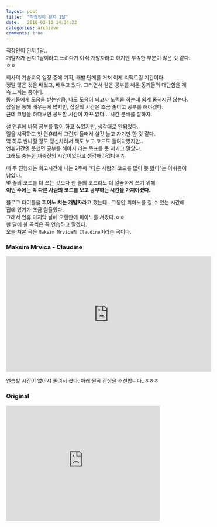 ```yaml
---
layout: post
title:  "직장인이 된지 1달"
date:   2016-02-10 14:34:22
categories: archieve
comments: true
---
```


직장인이 된지 1달..<br>
개발자가 된지 1달이라고 쓰려다가 아직 개발자라고 하기엔 부족한 부분이 많은 것 같다.ㅎㅎ<br>

회사의 기술교육 일정 중에 기획, 개발 단계를 거쳐 이제 리팩토링 기간이다.<br>
정말 많은 것을 배웠고, 배우고 있다. 그러면서 같은 공부를 해온 동기들의 대단함을 계속 느끼는 중이다.<br>
동기들에게 도움을 받는만큼, 나도 도움이 되고자 노력을 하는데 쉽게 좁혀지진 않는다.<br>
삽질을 통해 배우는게 많지만, 삽질의 시간은 조금 줄이고 공부를 해야겠다.<br>
근데 코딩을 하다보면 공부할 시간이 자꾸 없다... 시간 분배를 잘하자.<br>

설 연휴에 바짝 공부를 많이 하고 싶었지만, 생각대로 안되었다.<br>
일을 시작하고 첫 연휴라서 그런지 들떠서 실컷 놀고 자기만 한 것 같다.<br>
딱 하루 반나절 정도 정신차려서 책도 보고 코드도 들여다봤지만..<br>
연휴기간엔 못했던 공부를 해야지 라는 목표를 못 지키고 말았다.<br>
그래도 충분한 재충전의 시간이었다고 생각해야겠다ㅎㅎ<br>

매 주 진행되는 회고시간에 나는 2주째 "다른 사람의 코드를 많이 못 봤다"는 아쉬움이 남았다.<br>
몇 줄의 코드를 더 쓰는 것보다 한 줄의 코드라도 더 깔끔하게 쓰기 위해<br>
**이번 주에는 꼭 다른 사람의 코드를 보고 공부하는 시간을 가져야겠다.**<br>

블로그 타이틀을 **피아노 치는 개발자**라고 했는데.. 그동안 피아노를 칠 수 있는 시간에 집에 있기가 조금
힘들었다. <br>그래서 연휴 마지막 날에 오랜만에 피아노를 쳐봤다.ㅎㅎ<br>
한 달에 한 곡씩은 꼭 연습하고 말겠다.<br>
오늘 쳐본 곡은 ```Maksim Mrvica의 Claudine```이라는 곡이다.<br>

### Maksim Mrvica - Claudine

<iframe width="560" height="315" src="https://www.youtube.com/embed/-EqPyQVC5_w" frameborder="0" allowfullscreen></iframe>

연습할 시간이 없어서 줄여서 쳤다.
아래 원곡 감상을 추천합니다..ㅎㅎㅎ

### Original

<iframe width="420" height="315" src="https://www.youtube.com/embed/Nkgezt05MOE" frameborder="0" allowfullscreen></iframe>
